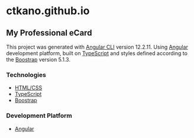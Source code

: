 # ctkano.github.io

## My Professional eCard

This project was generated with [Angular CLI](https://github.com/angular/angular-cli) version 12.2.11. Using [Angular](https://angular.io/) development platform, built on [TypeScript](https://www.typescriptlang.org/) and styles defined according to the [Boostrap](https://getbootstrap.com/) version 5.1.3.

### Technologies

* [HTML/CSS](https://www.w3.org/standards/webdesign/htmlcss)
* [TypeScript](https://www.typescriptlang.org/)
* [Boostrap](https://getbootstrap.com/)

### Development Platform

* [Angular](https://angular.io/)